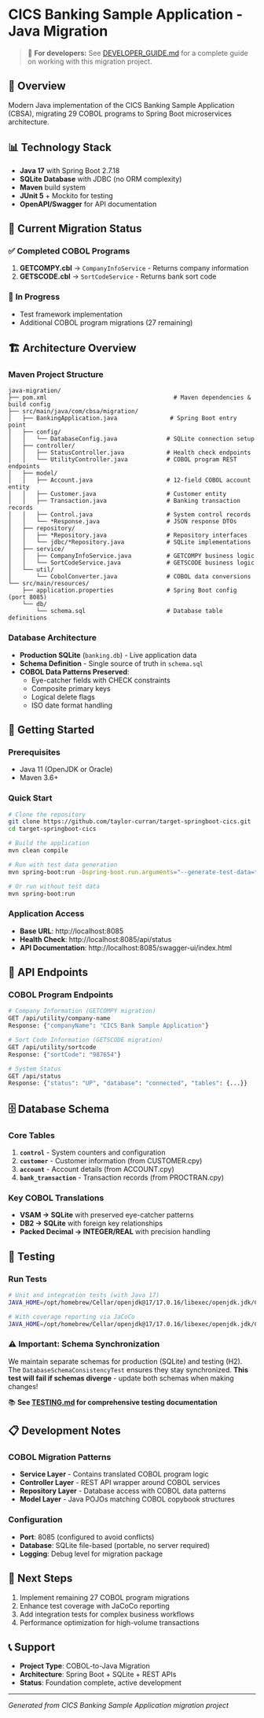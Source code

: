 # CICS Banking Sample Application - Java Migration

> 📖 **For developers:** See [DEVELOPER_GUIDE.md](DEVELOPER_GUIDE.md) for a complete guide on working with this migration project.

## 🏦 Overview
Modern Java implementation of the CICS Banking Sample Application (CBSA), migrating 29 COBOL programs to Spring Boot microservices architecture.

## 📊 Technology Stack
- **Java 17** with Spring Boot 2.7.18
- **SQLite Database** with JDBC (no ORM complexity)
- **Maven** build system
- **JUnit 5** + Mockito for testing
- **OpenAPI/Swagger** for API documentation

## 🎯 Current Migration Status
### ✅ **Completed COBOL Programs**
1. **GETCOMPY.cbl** → `CompanyInfoService` - Returns company information
2. **GETSCODE.cbl** → `SortCodeService` - Returns bank sort code

### 🔄 **In Progress**
- Test framework implementation
- Additional COBOL program migrations (27 remaining)

## 🏗️ Architecture Overview

### **Maven Project Structure**
```
java-migration/
├── pom.xml                                    # Maven dependencies & build config
├── src/main/java/com/cbsa/migration/
│   ├── BankingApplication.java               # Spring Boot entry point  
│   ├── config/
│   │   └── DatabaseConfig.java              # SQLite connection setup
│   ├── controller/
│   │   ├── StatusController.java            # Health check endpoints
│   │   └── UtilityController.java           # COBOL program REST endpoints
│   ├── model/
│   │   ├── Account.java                     # 12-field COBOL account entity
│   │   ├── Customer.java                    # Customer entity
│   │   ├── Transaction.java                 # Banking transaction records
│   │   ├── Control.java                     # System control records
│   │   └── *Response.java                   # JSON response DTOs
│   ├── repository/
│   │   ├── *Repository.java                 # Repository interfaces
│   │   └── jdbc/*Repository.java            # SQLite implementations
│   ├── service/
│   │   ├── CompanyInfoService.java          # GETCOMPY business logic
│   │   └── SortCodeService.java             # GETSCODE business logic
│   └── util/
│       └── CobolConverter.java              # COBOL data conversions
└── src/main/resources/
    ├── application.properties               # Spring Boot config (port 8085)
    └── db/
        └── schema.sql                       # Database table definitions
```

### **Database Architecture**
- **Production SQLite** (`banking.db`) - Live application data
- **Schema Definition** - Single source of truth in `schema.sql`
- **COBOL Data Patterns Preserved**:
  - Eye-catcher fields with CHECK constraints
  - Composite primary keys
  - Logical delete flags
  - ISO date format handling

## 🚀 Getting Started

### **Prerequisites**
- Java 11 (OpenJDK or Oracle)
- Maven 3.6+

### **Quick Start**
```bash
# Clone the repository
git clone https://github.com/taylor-curran/target-springboot-cics.git
cd target-springboot-cics

# Build the application
mvn clean compile

# Run with test data generation
mvn spring-boot:run -Dspring-boot.run.arguments="--generate-test-data=true --customer-count=10 --accounts-per-customer=2 --transactions-per-account=5 --reset-database=true"

# Or run without test data
mvn spring-boot:run
```

### **Application Access**
- **Base URL**: http://localhost:8085
- **Health Check**: http://localhost:8085/api/status
- **API Documentation**: http://localhost:8085/swagger-ui/index.html

## 🔗 API Endpoints

### **COBOL Program Endpoints**
```bash
# Company Information (GETCOMPY migration)
GET /api/utility/company-name
Response: {"companyName": "CICS Bank Sample Application"}

# Sort Code Information (GETSCODE migration)  
GET /api/utility/sortcode
Response: {"sortCode": "987654"}

# System Status
GET /api/status
Response: {"status": "UP", "database": "connected", "tables": {...}}
```

## 🗄️ Database Schema

### **Core Tables**
1. **`control`** - System counters and configuration
2. **`customer`** - Customer information (from CUSTOMER.cpy)
3. **`account`** - Account details (from ACCOUNT.cpy) 
4. **`bank_transaction`** - Transaction records (from PROCTRAN.cpy)

### **Key COBOL Translations**
- **VSAM → SQLite** with preserved eye-catcher patterns
- **DB2 → SQLite** with foreign key relationships
- **Packed Decimal → INTEGER/REAL** with precision handling

## 🧪 Testing

### **Run Tests**
```bash
# Unit and integration tests (with Java 17)
JAVA_HOME=/opt/homebrew/Cellar/openjdk@17/17.0.16/libexec/openjdk.jdk/Contents/Home mvn test

# With coverage reporting via JaCoCo
JAVA_HOME=/opt/homebrew/Cellar/openjdk@17/17.0.16/libexec/openjdk.jdk/Contents/Home mvn clean test jacoco:report
```

### **⚠️ Important: Schema Synchronization**
We maintain separate schemas for production (SQLite) and testing (H2). The `DatabaseSchemaConsistencyTest` ensures they stay synchronized. **This test will fail if schemas diverge** - update both schemas when making changes!

📚 **See [TESTING.md](TESTING.md) for comprehensive testing documentation**

## 📋 Development Notes

### **COBOL Migration Patterns**
- **Service Layer** - Contains translated COBOL program logic
- **Controller Layer** - REST API wrapper around COBOL services
- **Repository Layer** - Database access with COBOL data patterns
- **Model Layer** - Java POJOs matching COBOL copybook structures

### **Configuration**
- **Port**: 8085 (configured to avoid conflicts)
- **Database**: SQLite file-based (portable, no server required)
- **Logging**: Debug level for migration package

## 🎯 Next Steps
1. Implement remaining 27 COBOL program migrations
2. Enhance test coverage with JaCoCo reporting
3. Add integration tests for complex business workflows
4. Performance optimization for high-volume transactions

## 📞 Support
- **Project Type**: COBOL-to-Java Migration
- **Architecture**: Spring Boot + SQLite + REST APIs
- **Status**: Foundation complete, active development

---
*Generated from CICS Banking Sample Application migration project*
